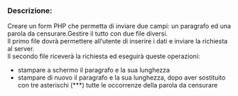 ### Descrizione: <br>
Creare un form PHP che permetta di inviare due campi: un paragrafo ed una parola da censurare.Gestire il tutto con due file diversi.<br>
Il primo file dovrà permettere all’utente di inserire i dati e inviare la richiesta al server.<br>
Il secondo file riceverà la richiesta ed eseguirà queste operazioni:<br>
- stampare a schermo il paragrafo e la sua lunghezza<br>
- stampare di nuovo il paragrafo e la sua lunghezza, dopo aver sostituito con tre asterischi (***) tutte le occorrenze della parola da censurare<br>